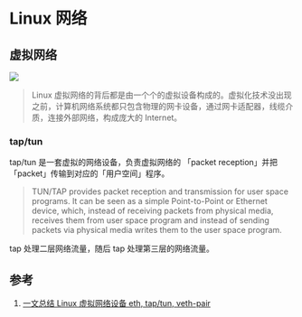 # Linux 网络

## 虚拟网络

![](https://img2018.cnblogs.com/blog/431521/201903/431521-20190308112809094-593909112.png)

> Linux 虚拟网络的背后都是由一个个的虚拟设备构成的。虚拟化技术没出现之前，计算机网络系统都只包含物理的网卡设备，通过网卡适配器，线缆介质，连接外部网络，构成庞大的 Internet。

### tap/tun

tap/tun 是一套虚拟的网络设备，负责虚拟网络的 「packet reception」并把「packet」传输到对应的「用户空间」程序。

> TUN/TAP provides packet reception and transmission for user space programs. 
  It can be seen as a simple Point-to-Point or Ethernet device, which,
  instead of receiving packets from physical media, receives them from 
  user space program and instead of sending packets via physical media 
  writes them to the user space program. 

tap 处理二层网络流量，随后 tap 处理第三层的网络流量。

## 参考

1. [一文总结 Linux 虚拟网络设备 eth, tap/tun, veth-pair](https://www.cnblogs.com/bakari/p/10494773.html)
